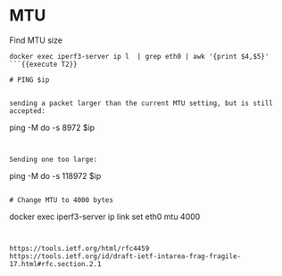 

# MTU


Find MTU size
```
docker exec iperf3-server ip l  | grep eth0 | awk '{print $4,$5}'
```{{execute T2}}

# PING $ip


sending a packet larger than the current MTU setting, but is still accepted:
```
ping -M do -s 8972 $ip
```{{execute T2}}


Sending one too large:
```
ping -M do -s 118972 $ip
```{{execute T2}}

# Change MTU to 4000 bytes
```
docker exec iperf3-server ip link set eth0 mtu 4000
```{{execute T2}}


https://tools.ietf.org/html/rfc4459
https://tools.ietf.org/id/draft-ietf-intarea-frag-fragile-17.html#rfc.section.2.1

